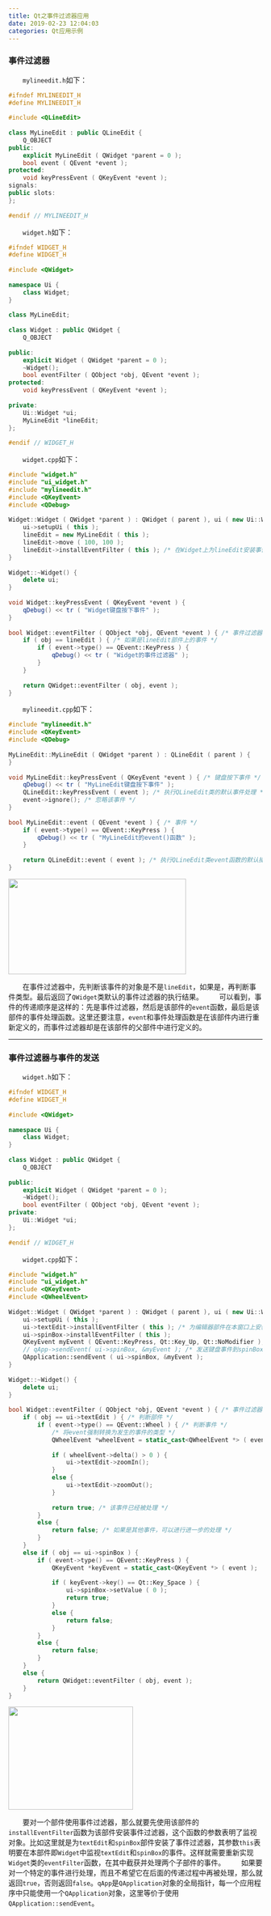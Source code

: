 ```yaml
---
title: Qt之事件过滤器应用
date: 2019-02-23 12:04:03
categories: Qt应用示例
---
```

### 事件过滤器

&emsp;&emsp;`mylineedit.h`如下：

``` cpp
#ifndef MYLINEEDIT_H
#define MYLINEEDIT_H
​
#include <QLineEdit>
​
class MyLineEdit : public QLineEdit {
    Q_OBJECT
public:
    explicit MyLineEdit ( QWidget *parent = 0 );
    bool event ( QEvent *event );
protected:
    void keyPressEvent ( QKeyEvent *event );
signals:
public slots:
};
​
#endif // MYLINEEDIT_H
```

&emsp;&emsp;`widget.h`如下：

``` cpp
#ifndef WIDGET_H
#define WIDGET_H
​
#include <QWidget>
​
namespace Ui {
    class Widget;
}
​
class MyLineEdit;
​
class Widget : public QWidget {
    Q_OBJECT
​
public:
    explicit Widget ( QWidget *parent = 0 );
    ~Widget();
    bool eventFilter ( QObject *obj, QEvent *event );
protected:
    void keyPressEvent ( QKeyEvent *event );
​
private:
    Ui::Widget *ui;
    MyLineEdit *lineEdit;
};
​
#endif // WIDGET_H
```

&emsp;&emsp;`widget.cpp`如下：

``` cpp
#include "widget.h"
#include "ui_widget.h"
#include "mylineedit.h"
#include <QKeyEvent>
#include <QDebug>
​
Widget::Widget ( QWidget *parent ) : QWidget ( parent ), ui ( new Ui::Widget ) {
    ui->setupUi ( this );
    lineEdit = new MyLineEdit ( this );
    lineEdit->move ( 100, 100 );
    lineEdit->installEventFilter ( this ); /* 在Widget上为lineEdit安装事件过滤器 */
}
​
Widget::~Widget() {
    delete ui;
}
​
void Widget::keyPressEvent ( QKeyEvent *event ) {
    qDebug() << tr ( "Widget键盘按下事件" );
}
​
bool Widget::eventFilter ( QObject *obj, QEvent *event ) { /* 事件过滤器 */
    if ( obj == lineEdit ) { /* 如果是lineEdit部件上的事件 */
        if ( event->type() == QEvent::KeyPress ) {
            qDebug() << tr ( "Widget的事件过滤器" );
        }
    }
​
    return QWidget::eventFilter ( obj, event );
}
```

&emsp;&emsp;`mylineedit.cpp`如下：

``` cpp
#include "mylineedit.h"
#include <QKeyEvent>
#include <QDebug>
​
MyLineEdit::MyLineEdit ( QWidget *parent ) : QLineEdit ( parent ) {
}
​
void MyLineEdit::keyPressEvent ( QKeyEvent *event ) { /* 键盘按下事件 */
    qDebug() << tr ( "MyLineEdit键盘按下事件" );
    QLineEdit::keyPressEvent ( event ); /* 执行QLineEdit类的默认事件处理 */
    event->ignore(); /* 忽略该事件 */
}
​
bool MyLineEdit::event ( QEvent *event ) { /* 事件 */
    if ( event->type() == QEvent::KeyPress ) {
        qDebug() << tr ( "MyLineEdit的event()函数" );
    }
​
    return QLineEdit::event ( event ); /* 执行QLineEdit类event函数的默认操作 */
}
```

<img src="./Qt之事件过滤器应用/1.png" height="189" width="352">

&emsp;&emsp;在事件过滤器中，先判断该事件的对象是不是`lineEdit`，如果是，再判断事件类型。最后返回了`QWidget`类默认的事件过滤器的执行结果。
&emsp;&emsp;可以看到，事件的传递顺序是这样的：先是事件过滤器，然后是该部件的`event`函数，最后是该部件的事件处理函数。这里还要注意，`event`和事件处理函数是在该部件内进行重新定义的，而事件过滤器却是在该部件的父部件中进行定义的。

---

### 事件过滤器与事件的发送

&emsp;&emsp;`widget.h`如下：

``` cpp
#ifndef WIDGET_H
#define WIDGET_H
​
#include <QWidget>
​
namespace Ui {
    class Widget;
}
​
class Widget : public QWidget {
    Q_OBJECT
​
public:
    explicit Widget ( QWidget *parent = 0 );
    ~Widget();
    bool eventFilter ( QObject *obj, QEvent *event );
private:
    Ui::Widget *ui;
};
​
#endif // WIDGET_H
```

&emsp;&emsp;`widget.cpp`如下：

``` cpp
#include "widget.h"
#include "ui_widget.h"
#include <QKeyEvent>
#include <QWheelEvent>
​
Widget::Widget ( QWidget *parent ) : QWidget ( parent ), ui ( new Ui::Widget ) {
    ui->setupUi ( this );
    ui->textEdit->installEventFilter ( this ); /* 为编辑器部件在本窗口上安装事件过滤器 */
    ui->spinBox->installEventFilter ( this );
    QKeyEvent myEvent ( QEvent::KeyPress, Qt::Key_Up, Qt::NoModifier );
    // qApp->sendEvent( ui->spinBox, &myEvent ); /* 发送键盘事件到spinBox部件 */
    QApplication::sendEvent ( ui->spinBox, &myEvent );
}
​
Widget::~Widget() {
    delete ui;
}
​
bool Widget::eventFilter ( QObject *obj, QEvent *event ) { /* 事件过滤器 */
    if ( obj == ui->textEdit ) { /* 判断部件 */
        if ( event->type() == QEvent::Wheel ) { /* 判断事件 */
            /* 将event强制转换为发生的事件的类型 */
            QWheelEvent *wheelEvent = static_cast<QWheelEvent *> ( event );
​
            if ( wheelEvent->delta() > 0 ) {
                ui->textEdit->zoomIn();
            }
            else {
                ui->textEdit->zoomOut();
            }
​
            return true; /* 该事件已经被处理 */
        }
        else {
            return false; /* 如果是其他事件，可以进行进一步的处理 */
        }
    }
    else if ( obj == ui->spinBox ) {
        if ( event->type() == QEvent::KeyPress ) {
            QKeyEvent *keyEvent = static_cast<QKeyEvent *> ( event );
​
            if ( keyEvent->key() == Qt::Key_Space ) {
                ui->spinBox->setValue ( 0 );
                return true;
            }
            else {
                return false;
            }
        }
        else {
            return false;
        }
    }
    else {
        return QWidget::eventFilter ( obj, event );
    }
}
```

<img src="./Qt之事件过滤器应用/2.png" height="204" width="247">

&emsp;&emsp;要对一个部件使用事件过滤器，那么就要先使用该部件的`installEventFilter`函数为该部件安装事件过滤器，这个函数的参数表明了监视对象。比如这里就是为`textEdit`和`spinBox`部件安装了事件过滤器，其参数`this`表明要在本部件即`Widget`中监视`textEdit`和`spinBox`的事件。这样就需要重新实现`Widget`类的`eventFilter`函数，在其中截获并处理两个子部件的事件。
&emsp;&emsp;如果要对一个特定的事件进行处理，而且不希望它在后面的传递过程中再被处理，那么就返回`true`，否则返回`false`。`qApp`是`QApplication`对象的全局指针，每一个应用程序中只能使用一个`QApplication`对象，这里等价于使用`QApplication::sendEvent`。